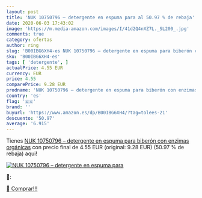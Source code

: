 ```yaml
---
layout: post
title: 'NUK 10750796 – detergente en espuma para al 50.97 % de rebaja'
date: 2020-06-03 17:43:02
image: 'https://m.media-amazon.com/images/I/41d2Q4nXZ7L._SL200_.jpg'
comments: true
category: ofertas
author: ring
slug: 'B00IBG6XH4-es NUK 10750796 – detergente en espuma para biberón con...'
sku: 'B00IBG6XH4-es'
tags: [ 'detergente', ]
actualPrice: 4.55 EUR
currency: EUR
price: 4.55
comparePrice: 9.28 EUR
prodname: 'NUK 10750796 – detergente en espuma para biberón con enzimas orgánicas'
country: 'es'
flag: '🇪🇸'
brand: ''
buyurl: 'https://www.amazon.es/dp/B00IBG6XH4/?tag=tolees-21'
descuento: '50.97'
average: '6.915'
---
```


Tienes [NUK 10750796 – detergente en espuma para biberón con enzimas orgánicas](https://www.amazon.es/dp/B00IBG6XH4/?tag=tolees-21) con precio final de  4.55 EUR (original: 9.28 EUR) (50.97 %  de rebaja) aqui!

[![NUK 10750796 – detergente en espuma para](https://m.media-amazon.com/images/I/41d2Q4nXZ7L._SL200_.jpg)](https://www.amazon.es/dp/B00IBG6XH4/?tag=tolees-21)

🔎:


[🛒 Comprar!!!](https://www.amazon.es/dp/B00IBG6XH4/?tag=tolees-21)
